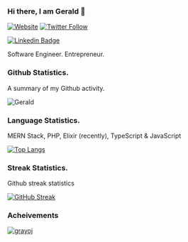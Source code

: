 
### Hi there, I am Gerald 🥇
[![Website](https://img.shields.io/website?label=grayoj.com&style=for-the-badge&url=https%3A%2F%2Fcodestackr.com)](https://codestackr.com)
[![Twitter Follow](https://img.shields.io/twitter/follow/geraldabuchi?color=1DA1F2&logo=twitter&style=for-the-badge)](https://twitter.com/intent/follow?original_referer=https%3A%2F%2Fgithub.com%2FcodeSTACKr&screen_name=codeSTACKr)

[![Linkedin Badge](https://img.shields.io/badge/-Gerald_Maduabuchi-0e76a8?style=flat&labelColor=0e76a8&logo=linkedin&logoColor=white)](https://ng.linkedin.com/in/gerald-maduabuchi-61bb29233)

Software Engineer. Entrepreneur.

### Github Statistics.

A summary of my Github activity.

![Gerald](https://github-readme-stats.vercel.app/api?username=grayoj&hide=contribs,)

### Language Statistics.
MERN Stack, PHP, Elixir (recently), TypeScript & JavaScript
  
[![Top Langs](https://github-readme-stats.vercel.app/api/top-langs/?username=grayoj&layout=compact&langs_count=10)](https://github.com/grayoj/github-readme-stats)


### Streak Statistics.
Github streak statistics

[![GitHub Streak](https://github-readme-streak-stats.herokuapp.com/?user=grayoj)](https://git.io/streak-stats)


### Acheivements

<p align="left"> <a href="https://github.com/ryo-ma/github-profile-trophy"><img src="https://github-profile-trophy.vercel.app/?username=grayoj" alt="grayoj" /></a> </p>
